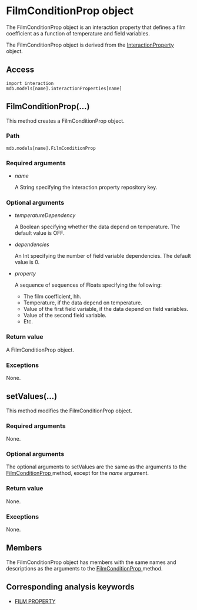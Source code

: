 # FilmConditionProp object

The FilmConditionProp object is an interaction property that defines a film coefficient as a function of temperature and field variables.

The FilmConditionProp object is derived from the [InteractionProperty](https://help.3ds.com/2022/english/DSSIMULIA_Established/SIMACAEKERRefMap/simaker-c-interactionpropertypyc.htm?ContextScope=all) object.

## Access

```
import interaction
mdb.models[name].interactionProperties[name]
```

## FilmConditionProp(...)



This method creates a FilmConditionProp object.



### Path

```
mdb.models[name].FilmConditionProp
```

### Required arguments

- *name*

  A String specifying the interaction property repository key.

### Optional arguments

- *temperatureDependency*

  A Boolean specifying whether the data depend on temperature. The default value is OFF.

- *dependencies*

  An Int specifying the number of field variable dependencies. The default value is 0.

- *property*

  A sequence of sequences of Floats specifying the following:

  - The film coefficient, hh.
  - Temperature, if the data depend on temperature.
  - Value of the first field variable, if the data depend on field variables.
  - Value of the second field variable.
  - Etc.

### Return value

A FilmConditionProp object.

### Exceptions

None.



## setValues(...)



This method modifies the FilmConditionProp object.



### Required arguments

None.

### Optional arguments

The optional arguments to setValues are the same as the arguments to the [FilmConditionProp ](https://help.3ds.com/2022/english/DSSIMULIA_Established/SIMACAEKERRefMap/simaker-c-filmconditionproppyc.htm?ContextScope=all#simaker-filmconditionpropfilmconditionproppyc)method, except for the *name* argument.

### Return value

None.

### Exceptions

None.



## Members

The FilmConditionProp object has members with the same names and descriptions as the arguments to the [FilmConditionProp ](https://help.3ds.com/2022/english/DSSIMULIA_Established/SIMACAEKERRefMap/simaker-c-filmconditionproppyc.htm?ContextScope=all#simaker-filmconditionpropfilmconditionproppyc)method.



## Corresponding analysis keywords

- [FILM PROPERTY](https://help.3ds.com/2022/english/DSSIMULIA_Established/SIMACAEKEYRefMap/simakey-r-filmproperty.htm?ContextScope=all#simakey-r-filmproperty)